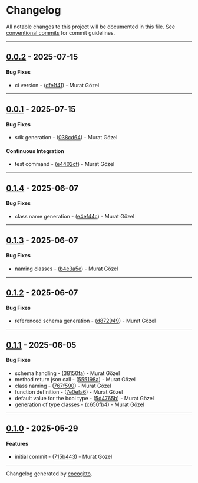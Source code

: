 # Changelog
All notable changes to this project will be documented in this file. See [conventional commits](https://www.conventionalcommits.org/) for commit guidelines.

- - -
## [0.0.2](https://github.com/muratgozel/sdk-ops/compare/dfe1f41b4df29d20603ce3ec0a13b76f0a203029..0.0.2) - 2025-07-15
#### Bug Fixes
- ci version - ([dfe1f41](https://github.com/muratgozel/sdk-ops/commit/dfe1f41b4df29d20603ce3ec0a13b76f0a203029)) - Murat Gözel

- - -

## [0.0.1](https://github.com/muratgozel/sdk-ops/compare/038cd64b01e03e8b94d69576d0f03578eb73b73f..0.0.1) - 2025-07-15
#### Bug Fixes
- sdk generation - ([038cd64](https://github.com/muratgozel/sdk-ops/commit/038cd64b01e03e8b94d69576d0f03578eb73b73f)) - Murat Gözel
#### Continuous Integration
- test command - ([e4402cf](https://github.com/muratgozel/sdk-ops/commit/e4402cf2b8947ad4b29bd653e936ea15837cc97d)) - Murat Gözel

- - -

## [0.1.4](https://github.com/harboorio/sdk-ops/compare/e4ef44c727bf3085f5111a8b5b49aa2a5f6dbc3d..0.1.4) - 2025-06-07
#### Bug Fixes
- class name generation - ([e4ef44c](https://github.com/harboorio/sdk-ops/commit/e4ef44c727bf3085f5111a8b5b49aa2a5f6dbc3d)) - Murat Gözel

- - -

## [0.1.3](https://github.com/harboorio/sdk-ops/compare/b4e3a5edd5c55b19db6afed320f3422dd3372aa8..0.1.3) - 2025-06-07
#### Bug Fixes
- naming classes - ([b4e3a5e](https://github.com/harboorio/sdk-ops/commit/b4e3a5edd5c55b19db6afed320f3422dd3372aa8)) - Murat Gözel

- - -

## [0.1.2](https://github.com/harboorio/sdk-ops/compare/d8729494540e4888bfa6e694656bad2bfd5ca707..0.1.2) - 2025-06-07
#### Bug Fixes
- referenced schema generation - ([d872949](https://github.com/harboorio/sdk-ops/commit/d8729494540e4888bfa6e694656bad2bfd5ca707)) - Murat Gözel

- - -

## [0.1.1](https://github.com/harboorio/sdk-ops/compare/c650fb412ad876d0673072cde51a4091adae2d19..0.1.1) - 2025-06-05
#### Bug Fixes
- schema handling - ([38150fa](https://github.com/harboorio/sdk-ops/commit/38150fa23e36e91abb97973c8e5bc3eae688731d)) - Murat Gözel
- method return json call - ([555198a](https://github.com/harboorio/sdk-ops/commit/555198a0777fd845b84f33f15951dbe8a8ad392a)) - Murat Gözel
- class naming - ([767f590](https://github.com/harboorio/sdk-ops/commit/767f590948b2bc2ce1083e4ff2688f91da27cb2b)) - Murat Gözel
- function definition - ([7e0efa6](https://github.com/harboorio/sdk-ops/commit/7e0efa67e066532f3416573a231f09206f7dd283)) - Murat Gözel
- default value for the bool type - ([5d4765b](https://github.com/harboorio/sdk-ops/commit/5d4765b1375a70645573a96e5c6d2397bdbcced0)) - Murat Gözel
- generation of type classes - ([c650fb4](https://github.com/harboorio/sdk-ops/commit/c650fb412ad876d0673072cde51a4091adae2d19)) - Murat Gözel

- - -

## [0.1.0](https://github.com/harboorio/sdk-ops/compare/715b443b7be2a687a9bbf66326ef75de9f7ecc73..0.1.0) - 2025-05-29
#### Features
- initial commit - ([715b443](https://github.com/harboorio/sdk-ops/commit/715b443b7be2a687a9bbf66326ef75de9f7ecc73)) - Murat Gözel

- - -

Changelog generated by [cocogitto](https://github.com/cocogitto/cocogitto).
